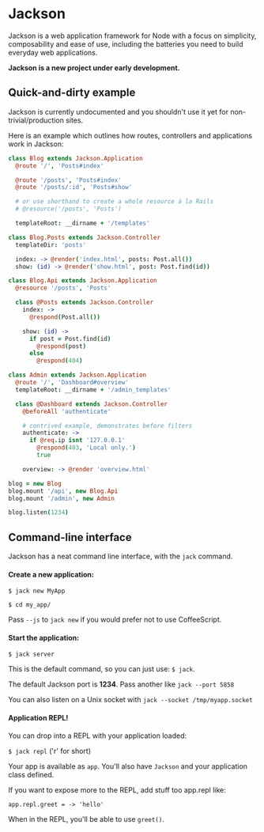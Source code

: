 Jackson
=======

Jackson is a web application framework for Node with a focus on simplicity, composability and ease of use, including the batteries you need to build everyday web applications.

**Jackson is a new project under early development.**

Quick-and-dirty example
-----------------------

Jackson is currently undocumented and you shouldn't use it yet for non-trivial/production sites.

Here is an example which outlines how routes, controllers and applications work in Jackson:

```coffeescript
class Blog extends Jackson.Application
  @route '/', 'Posts#index'

  @route '/posts', 'Posts#index'
  @route '/posts/:id', 'Posts#show'

  # or use shorthand to create a whole resource à la Rails
  # @resource('/posts', 'Posts')

  templateRoot: __dirname + '/templates'

class Blog.Posts extends Jackson.Controller
  templateDir: 'posts'

  index: -> @render('index.html', posts: Post.all())
  show: (id) -> @render('show.html', post: Post.find(id))

class Blog.Api extends Jackson.Application
  @resource '/posts', 'Posts'

  class @Posts extends Jackson.Controller
    index: ->
      @respond(Post.all())

    show: (id) ->
      if post = Post.find(id)
        @respond(post)
      else
        @respond(404)

class Admin extends Jackson.Application
  @route '/', 'Dashboard#overview'
  templateRoot: __dirname + '/admin_templates'

  class @Dashboard extends Jackson.Controller
    @beforeAll 'authenticate'

    # contrived example, demonstrates before filters
    authenticate: ->
      if @req.ip isnt '127.0.0.1'
        @respond(403, 'Local only.')
        true

    overview: -> @render 'overview.html'

blog = new Blog
blog.mount '/api', new Blog.Api
blog.mount '/admin', new Admin

blog.listen(1234)
```

Command-line interface
----------------------

Jackson has a neat command line interface, with the `jack` command.

#### Create a new application:

`$ jack new MyApp`

`$ cd my_app/`

Pass `--js` to `jack new` if you would prefer not to use CoffeeScript.

#### Start the application:

`$ jack server`

This is the default command, so you can just use:
`$ jack`.

The default Jackson port is **1234**. Pass another like `jack --port 5858`

You can also listen on a Unix socket with `jack --socket /tmp/myapp.socket`

#### Application REPL!

You can drop into a REPL with your application loaded:

`$ jack repl` ('r' for short)

Your app is available as `app`. You'll also have `Jackson` and your application class defined.

If you want to expose more to the REPL, add stuff too app.repl like:

`app.repl.greet = -> 'hello'`

When in the REPL, you'll be able to use `greet()`.

